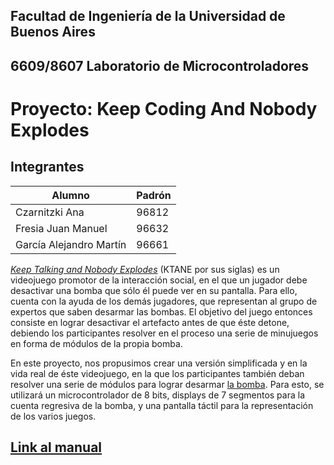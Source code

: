 ## Facultad de Ingeniería de la Universidad de Buenos Aires
## 6609/8607 Laboratorio de Microcontroladores

# Proyecto: Keep Coding And Nobody Explodes

## Integrantes
| Alumno                  | Padrón |
|-------------------------|--------|
| Czarnitzki Ana          | 96812  |
| Fresia Juan Manuel      | 96632  |
| García Alejandro Martín | 96661  |

[_Keep Talking and Nobody Explodes_](www.keeptalkinggame.com) (KTANE por sus siglas) es un videojuego promotor de la interacción social, en el que un jugador debe desactivar una bomba que sólo él puede ver en su pantalla. Para ello, cuenta con la ayuda de los demás jugadores, que representan al grupo de expertos que saben desarmar las bombas. El objetivo del juego entonces consiste en lograr desactivar el artefacto antes de que éste detone, debiendo los participantes resolver en el proceso una serie de minujuegos en forma de módulos de la propia bomba.

En este proyecto, nos propusimos crear una versión simplificada y en la vida
real de éste videojuego, en la que los participantes también deban resolver una
serie de módulos para lograr desarmar [la
bomba](https://www.rockpapershotgun.com/images/15/oct/ktane4.jpg). Para esto, se
utilizará un microcontrolador de 8 bits, displays de 7 segmentos para la cuenta
regresiva de la bomba, y una pantalla táctil para la representación de los
varios juegos.

## [Link al manual](https://docs.google.com/document/d/16s0jQqirD27Z8GegP4isQ7dIeCSq4jZHitMbh4ExTxw/edit?usp=sharing)
